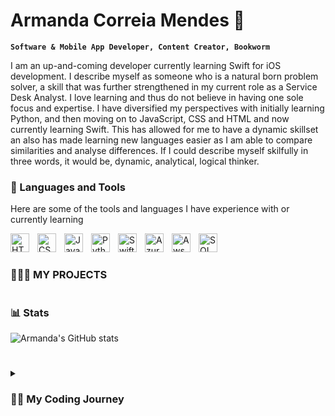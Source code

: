 <head>
    <link rel="stylesheet" href="https://kit.fontawesome.com/f0a6d108e3.css" crossorigin="anonymous">
</head>

# Armanda Correia Mendes 👋

**`Software & Mobile App Developer, Content Creator, Bookworm`**

I am an up-and-coming developer currently learning Swift for iOS development. I describe myself as someone who is a natural born problem solver, a skill that was further strengthened in my current role as a Service Desk Analyst. I love learning and thus do not believe in having one sole focus and expertise. I have diversified my perspectives with initially learning Python, and then moving on to JavaScript, CSS and HTML and now currently learning Swift. This has allowed for me to have a dynamic skillset an also has made learning new languages easier as I am able to compare similarities and analyse differences. If I could describe myself skilfully in three words, it would be, dynamic, analytical, logical thinker. 




### 🧰 Languages and Tools
Here are some of the tools and languages I have experience with or currently learning

<img align="left" alt="HTML" width="30px" style="padding-right:10px;" src="https://cdn.jsdelivr.net/gh/devicons/devicon/icons/html5/html5-plain.svg" />
<img align="left" alt="CSS" width="30px" style="padding-right:10px;" src="https://cdn.jsdelivr.net/gh/devicons/devicon/icons/css3/css3-plain.svg" />
<img align="left" alt="JavaScript" width="30px" style="padding-right:10px;" src="https://cdn.jsdelivr.net/gh/devicons/devicon/icons/javascript/javascript-plain.svg" />
<img align="left" alt="Python" width="30px" style="padding-right:10px;" src="https://cdn.jsdelivr.net/gh/devicons/devicon/icons/python/python-plain.svg" />
<img align="left" alt="Swift" width="30px" style="padding-right:10px;" src="https://cdn.jsdelivr.net/gh/devicons/devicon@latest/icons/swift/swift-original.svg" />
<img align="left" alt="Azure" width="30px" style="padding-right:10px;" src="https://cdn.jsdelivr.net/gh/devicons/devicon@latest/icons/azure/azure-original.svg" />
<img align="left" alt="Aws" width="30px" style="padding-right:10px;" src="https://cdn.jsdelivr.net/gh/devicons/devicon@latest/icons/amazonwebservices/amazonwebservices-original-wordmark.svg" />
<img align="left" alt="SQL" width="30px" style="padding-right:10px;" src="https://cdn.jsdelivr.net/gh/devicons/devicon@latest/icons/mysql/mysql-original.svg" />
          
<br />

#
### 👩🏾‍💻 MY PROJECTS


#

### 📊 Stats

![Armanda's GitHub stats](https://github-readme-stats.vercel.app/api?username=ArmandaMendes&show_icons=true&theme=gruvbox)

<!-- ![GitHub Streak](https://streak-stats.demolab.com?user=ArmandaMendes&theme=gruvbox&border_radius=4.5) -->

#



<details>
    <summary><h3>👨‍💻 My Coding Journey </h3></summary>
     


As most coders will relate, I was always the “techy” in my household. I call people when they need help setting up hardware, fixing any issues related to mobile phones, laptops, or printers, or using software.
Nevertheless, I went to university to study LLB Law with honours. I graduated with 2:1. Technology has never honestly been something I had considered, mostly because it was never something I studied in school, nor was there much emphasis on it as a career path during my journey. 

But as fate would have it, the first job I landed post-graduation was a Service Desk Analyst role at the University of Westminster. Here, I was introduced to the tech industry and learned so much about problem-solving, logical and analytical thinking, and overall online research. 

It was no surprise that I naturally gravitated to this role and, because I was good at it, became a Senior member of the team within weeks!
Here is a timeline of my journey!


💻 In August 2018, got my first IT Job as a 
Service Desk Analyst. Shortly after, I became a senior member. 
Here I learned all about Windows & Mac OS, 
Hardware and Software troubleshooting, 
Research, Problem Solving, Azure, ITIL and Agile.




FEB 2023 BOOTCAMP

🎊Discovered UK Government
Funded skills boot camp thanks to TikTok 2022
Registered for a Software Dev Level 3 Bootcamp Feb 2023
Learned Python, & AWS here. 


APR 2023 SELF LEARNING 

❤Completed boot camp April 2023
I began self-learning using YouTube
learned JavaScript, HTML, CSS 



DEC 2023 SHIFT TO SWIFT

♻ This is where I am currently. I decided to further
Invest in my learning and education
I purchased an Udemy course
On iOS App Dev, Swift with Angela Yu

   

